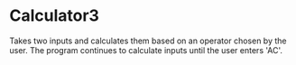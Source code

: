 # Calculator3
Takes two inputs and calculates them based on an operator chosen by the user. The program continues to calculate inputs until the user enters 'AC'.
